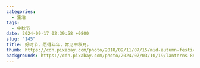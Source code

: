 ```yaml
---
categories:
  - 生活
tags:
  - 中秋节
date: 2024-09-17 02:39:58 +0800
slug: "145"
title: 好时节，愿得年年，常见中秋月。
thumb: https://cdn.pixabay.com/photo/2018/09/11/07/15/mid-autumn-festival-3668762_1280.jpg
backgrounds: https://cdn.pixabay.com/photo/2024/07/03/10/19/lanterns-8869560_1280.jpg
---
```



